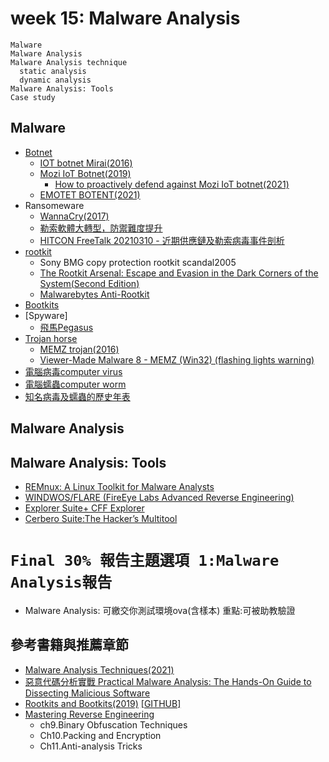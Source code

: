 # week 15: Malware Analysis
```
Malware 
Malware Analysis 
Malware Analysis technique
  static analysis
  dynamic analysis
Malware Analysis: Tools
Case study
```
## Malware

- [Botnet](https://en.wikipedia.org/wiki/Botnet)
  - [IOT botnet Mirai(2016)](https://en.wikipedia.org/wiki/Mirai_(malware))
  - [Mozi IoT Botnet(2019)]()
    - [How to proactively defend against Mozi IoT botnet(2021)](https://www.microsoft.com/security/blog/2021/08/19/how-to-proactively-defend-against-mozi-iot-botnet/) 
  - [EMOTET BOTENT(2021)](https://www.europol.europa.eu/newsroom/news/world%E2%80%99s-most-dangerous-malware-emotet-disrupted-through-global-action)
- Ransomeware 
  - [WannaCry(2017)]()
  - [勒索軟體大轉型，防禦難度提升](https://www.ithome.com.tw/news/143458)
  - [HITCON FreeTalk 20210310 - 近期供應鏈及勒索病毒事件剖析](https://www.youtube.com/watch?v=lRdRxliyrxQ)
- [rootkit]()
  - Sony BMG copy protection rootkit scandal2005 
  - [The Rootkit Arsenal: Escape and Evasion in the Dark Corners of the System(Second Edition)](https://www.jblearning.com/catalog/productdetails/9781449626365)
  - [Malwarebytes Anti-Rootkit](https://www.malwarebytes.com/antirootkit)
- [Bootkits]()
- [Spyware]
  - [飛馬Pegasus](https://en.wikipedia.org/wiki/Pegasus_(spyware)) 
- [Trojan horse](https://en.wikipedia.org/wiki/Trojan_horse_(computing))
  - [MEMZ trojan(2016)](https://en.wikipedia.org/wiki/MEMZ)
  - [Viewer-Made Malware 8 - MEMZ (Win32) (flashing lights warning)](https://www.youtube.com/watch?v=I-jdSgjtUPk)
- [電腦病毒computer virus](https://en.wikipedia.org/wiki/Computer_virus)
- [電腦蠕蟲computer worm](https://en.wikipedia.org/wiki/Computer_worm)
- [知名病毒及蠕蟲的歷史年表](https://en.wikipedia.org/wiki/Timeline_of_computer_viruses_and_worms)

## Malware Analysis 

## Malware Analysis: Tools
- [REMnux: A Linux Toolkit for Malware Analysts](https://remnux.org/)
- [WINDWOS/FLARE (FireEye Labs Advanced Reverse Engineering)](http://www.hasehiro.co.jp/)
- [Explorer Suite+ CFF Explorer](https://ntcore.com/?page_id=388)
- [Cerbero Suite:The Hacker’s Multitool](https://cerbero.io/)

# `Final 30% 報告主題選項 1:Malware Analysis報告`
- Malware Analysis: 可繳交你測試環境ova(含樣本) 重點:可被助教驗證

## 參考書籍與推薦章節
- [Malware Analysis Techniques(2021)](https://www.packtpub.com/product/malware-analysis-techniques/9781839212277)
- [惡意代碼分析實戰 Practical Malware Analysis: The Hands-On Guide to Dissecting Malicious Software](https://www.tenlong.com.tw/products/9787121224683)
- [Rootkits and Bootkits(2019)](https://bootkits.io/) [[GITHUB]](https://github.com/bootkitsbook/)
- [Mastering Reverse Engineering](https://www.packtpub.com/product/mastering-reverse-engineering/9781788838849)
  - ch9.Binary Obfuscation Techniques
  - Ch10.Packing and Encryption
  - Ch11.Anti-analysis Tricks
